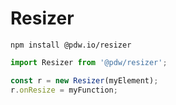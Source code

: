 # Resizer

`npm install @pdw.io/resizer`

```javascript
import Resizer from '@pdw/resizer';

const r = new Resizer(myElement);
r.onResize = myFunction;
```
